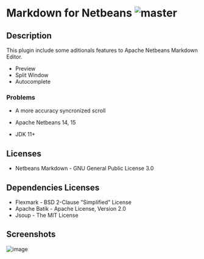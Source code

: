 Markdown for Netbeans ![master](https://github.com/moacirrf/netbeans-markdown/actions/workflows/maven-publish.yml/badge.svg)
=====================================

## Description
This plugin include some aditionals features to Apache Netbeans Markdown Editor.
- Preview
- Split Window
- Autocomplete

### Problems
- A more accuracy syncronized scroll
 
 - Apache Netbeans 14, 15
 - JDK 11+

## Licenses
 - Netbeans Markdown - GNU General Public License 3.0

## Dependencies Licenses
 - Flexmark - BSD 2-Clause "Simplified" License
 - Apache Batik - Apache License, Version 2.0
 - Jsoup - The MIT License
 
## Screenshots

![image](https://user-images.githubusercontent.com/950706/190041290-9b8c1701-c75d-4f75-a8ba-1e910f0bfc56.png)
